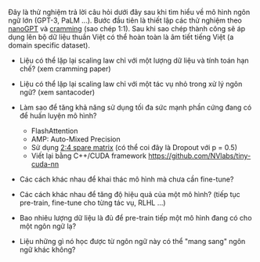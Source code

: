 Đây là thử nghiệm trả lời câu hỏi dưới đây sau khi tìm hiểu về mô hình ngôn ngữ lớn (GPT-3, PaLM ...). Bước đầu tiên là thiết lập các thử nghiệm theo [nanoGPT](https://github.com/karpathy/nanoGPT) và [cramming](https://github.com/JonasGeiping/cramming) (sao chép 1:1). Sau khi sao chép thành công sẽ áp dụng lên bộ dữ liệu thuần Việt có thể hoàn toàn là âm tiết tiếng Việt (a domain specific dataset).

- Liệu có thể lặp lại scaling law chỉ với một lượng dữ liệu và tính toán hạn chế? (xem cramming paper)

- Liệu có thể lặp lại scaling law chỉ với một tác vụ nhỏ trong xử lý ngôn ngữ? (xem santacoder)

- Làm sao để tăng khả năng sử dụng tối đa sức mạnh phần cứng đang có để huấn luyện mô hình?
  - FlashAttention
  - AMP: Auto-Mixed Precision
  - Sử dụng [2:4 spare matrix](https://timdettmers.com/2023/01/16/which-gpu-for-deep-learning/#Sparse_Network_Training) (có thể coi đây là Dropout với p = 0.5)
  - Viết lại bằng C++/CUDA framework https://github.com/NVlabs/tiny-cuda-nn

- Các cách khác nhau để khai thác mô hình mà chưa cần fine-tune?

- Các cách khác nhau để tăng độ hiệu quả của một mô hình? (tiếp tục pre-train, fine-tune cho từng tác vụ, RLHL ...)

- Bao nhiêu lượng dữ liệu là đủ để pre-train tiếp một mô hình đang có cho một ngôn ngữ lạ?

- Liệu những gì nó học được từ ngôn ngữ này có thể "mang sang" ngôn ngữ khác không?
